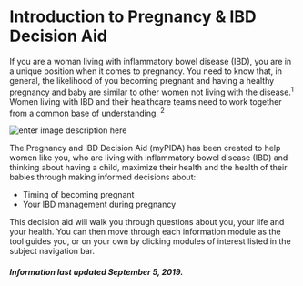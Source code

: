 <h1>Introduction to Pregnancy & IBD Decision Aid</h1>

If you are a woman living with inflammatory bowel disease (IBD), you are in a unique position when it comes to pregnancy. 
You need to know that, in general, the likelihood of you becoming pregnant and having a healthy pregnancy and baby are similar to other women not living with the disease.<sup>1</sup>   
Women living with IBD and their healthcare teams need to work together from a common base of understanding. <sup>2</sup>

![enter image description here](https://github.com/tactica/pregnancy-ibd/blob/master/images/preg.jpg?raw=true)

The Pregnancy and IBD Decision Aid (myPIDA) has been created to help women like you, who are living with inflammatory bowel disease (IBD) and thinking about having a child, maximize their health and the health of their babies through making informed decisions about: 

* Timing of becoming pregnant
* Your IBD management during pregnancy 

This decision aid will walk you through questions about you, your life and your health. You can then move through each information module as the tool guides you, or on your own by clicking modules of interest listed in the subject navigation bar.

<h5>Information last updated September 5, 2019.</h5>


